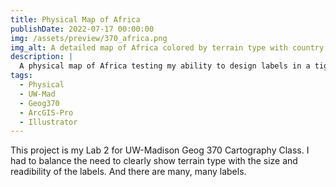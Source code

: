 ```yaml
---
title: Physical Map of Africa
publishDate: 2022-07-17 00:00:00
img: /assets/preview/370_africa.png
img_alt: A detailed map of Africa colored by terrain type with country boundaries and labels for geographical point features, geographical area features, and and major cities.
description: |
  A physical map of Africa testing my ability to design labels in a tight squeeze.
tags:
  - Physical
  - UW-Mad
  - Geog370
  - ArcGIS-Pro
  - Illustrator
---
```


This project is my Lab 2 for UW-Madison Geog 370 Cartography Class. I had to balance the need to clearly show terrain type with the size and readibility of the labels. And there are many, many labels.